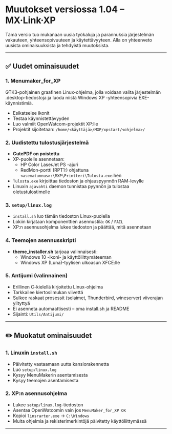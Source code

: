 # Muutokset versiossa 1.04 – MX·Link·XP

Tämä versio tuo mukanaan uusia työkaluja ja parannuksia järjestelmän vakauteen, yhteensopivuuteen ja käytettävyyteen. Alla on yhteenveto uusista ominaisuuksista ja tehdyistä muutoksista.

---

## ✅ Uudet ominaisuudet

### 1. Menumaker_for_XP

GTK3-pohjainen graafinen Linux-ohjelma, jolla voidaan valita järjestelmän .desktop-tiedostoja ja luoda niistä Windows XP -yhteensopivia EXE-käynnistimiä.

- Esikatselee ikonit
- Testaa käynnistettävyyden
- Luo valmiit OpenWatcom-projektit XP:lle
- Projektit sijoitetaan: `/home/<käyttäjä>/MXP/xpstart/<ohjelma>/`

### 2. Uudistettu tulostusjärjestelmä

- **CutePDF on poistettu**
- XP-puolelle asennetaan:
  - HP Color LaserJet PS -ajuri
  - RedMon-portti (RPT1:) ohjattuna `<asematunnus>:\MXP\Printteri\Tulosta.exe`:hen
- `Tulosta.exe` kirjoittaa tiedoston ja ohjauspyynnön RAM-levylle
- Linuxin `ajavahti` daemon tunnistaa pyynnön ja tulostaa oletustulostimelle

### 3. `setup/linux.log`

- `install.sh` luo tämän tiedoston Linux-puolella
- Lokiin kirjataan komponenttien asennustila: `OK` / `FAIL`
- XP:n asennusohjelma lukee tiedoston ja päättää, mitä asennetaan

### 4. Teemojen asennusskripti

- **theme_installer.sh** tarjoaa valinnaisesti:
  - Windows 10 -ikoni- ja käyttöliittymäteeman
  - Windows XP (Luna)-tyylisen ulkoasun XFCE:lle

### 5. Antijumi (valinnainen)

- Erillinen C-kielellä kirjoitettu Linux-ohjelma
- Tarkkailee kiertosilmukan viivettä
- Sulkee raskaat prosessit (selaimet, Thunderbird, wineserver) viiverajan ylityttyä
- Ei asenneta automaattisesti – oma install.sh ja README
- Sijainti: `Utils/Antijumi/`

---

## ✏️ Muokatut ominaisuudet

### 1. Linuxin `install.sh`

- Päivitetty vastaamaan uutta kansiorakennetta
- Luo `setup/linux.log`
- Kysyy MenuMakerin asentamisesta
- Kysyy teemojen asentamisesta

### 2. XP:n asennusohjelma

- Lukee `setup/linux.log`-tiedoston
- Asentaa OpenWatcomin vain jos `MenuMaker_for_XP OK`
- Kopioi `linsrarter.exe` → `C:\Windows`
- Muita ohjelmia ja rekisterimerkintöjä päivitetty käyttöliittymässä

---
